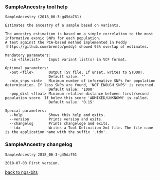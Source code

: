 ### SampleAncestry tool help
	SampleAncestry (2018_06-3-g45da761)
	
	Estimates the ancestry of a sample based on variants.
	
	The ancestry estimation is based on a simple correlation to the most informative exonic SNPs for each population.
	A test against the PCA-based method implemented in Peddy (https://github.com/brentp/peddy) showed 95% overlap of estimates.
	
	Mandatory parameters:
	  -in <filelist>    Input variant list(s) in VCF format.
	
	Optional parameters:
	  -out <file>       Output TSV file. If unset, writes to STDOUT.
	                    Default value: ''
	  -min_snps <int>   Minimum number of informative SNPs for population determination. If less SNPs are found, 'NOT_ENOUGH_SNPS' is returned.
	                    Default value: '1000'
	  -pop_dist <float> Minimum relative distance between first/second population score. If below this score 'ADMIXED/UNKNOWN' is called.
	                    Default value: '0.15'
	
	Special parameters:
	  --help            Shows this help and exits.
	  --version         Prints version and exits.
	  --changelog       Prints changeloge and exits.
	  --tdx             Writes a Tool Definition Xml file. The file name is the application name with the suffix '.tdx'.
	
### SampleAncestry changelog
	SampleAncestry 2018_06-3-g45da761
	
	2018-07-03 First version.
[back to ngs-bits](https://github.com/imgag/ngs-bits)



